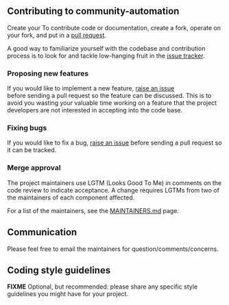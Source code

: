 ## Contributing to community-automation

Create your 
To contribute code or documentation, create a fork, operate on your fork, and put in a [pull request](https://github.com/IBM/community-automation/pulls).

A good way to familiarize yourself with the codebase and contribution process is
to look for and tackle low-hanging fruit in the [issue tracker](https://github.com/IBM/community-automation/issues).

### Proposing new features

If you would like to implement a new feature, [raise an issue](https://github.com/IBM/community-automation/issues/new?assignees=&labels=&template=feature_request.md&title=)  
before sending a pull request so the feature can be discussed. This is to avoid
you wasting your valuable time working on a feature that the project developers
are not interested in accepting into the code base.

### Fixing bugs

If you would like to fix a bug, [raise an issue](https://github.com/IBM/community-automation/issues/new?assignees=&labels=&template=bug_report.md&title=) before sending a
pull request so it can be tracked.

### Merge approval

The project maintainers use LGTM (Looks Good To Me) in comments on the code
review to indicate acceptance. A change requires LGTMs from two of the
maintainers of each component affected.

For a list of the maintainers, see the [MAINTAINERS.md](MAINTAINERS.md) page.

## Communication
Please feel free to email the maintainers for question/comments/concerns.

## Coding style guidelines
**FIXME** Optional, but recommended: please share any specific style guidelines you might
have for your project.
